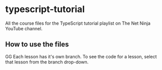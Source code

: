 # typescript-tutorial
All the course files for the TypeScript tutorial playlist on The Net Ninja YouTube channel.

## How to use the files
GG
Each lesson has it's own branch. To see the code for a lesson, select that lesson from the branch drop-down.

